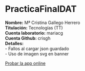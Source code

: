# PracticaFinalDAT
<strong>Nombre:</strong> Mª Cristina Gallego Herrero <br>
<strong>Titulación:</strong> Tecnologías (TT)<br>
<strong>Cuenta laboratorio:</strong> mariacg<br>
<strong>Cuenta Github:</strong> crisgh<br>
<strong>Detalles:</strong><br>  - Fallos al cargar json guardado<br>  - Uso de imagen svg en banner <br>

<p><a href="https://crisgh.github.io/PracticaFinalDAT/">Probar la app online</a></p>
